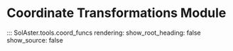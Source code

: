 # Coordinate Transformations Module

::: SolAster.tools.coord_funcs
    rendering:
      show_root_heading: false
      show_source: false